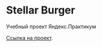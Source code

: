 # Stellar Burger
Учебный проект Яндекс.Практикум

[Ссылка на проект](https://starplatinumm.github.io/react-burger/).
